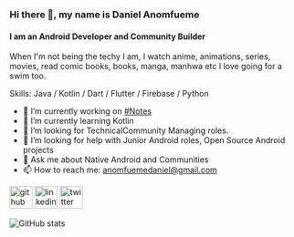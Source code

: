 ### Hi there 👋, my name is Daniel Anomfueme
#### I am an Android Developer and Community Builder

When I'm not being the techy I am, I watch anime, animations, series, movies, read comic books, books, manga, manhwa etc 
I love going for a swim too.

Skills: Java / Kotlin / Dart / Flutter / Firebase / Python

- 🔭 I’m currently working on [#Notes](https://github.com/LifeofDan-EL/Notes)
- 🌱 I’m currently learning Kotlin 
- 👯 I’m looking for TechnicalCommunity Managing roles.
- 🤔 I’m looking for help with Junior Android roles, Open Source Android projects
- 💬 Ask me about Native Android and Communities
- 📫 How to reach me: anomfuemedaniel@gmail.com 


[<img src='https://cdn.jsdelivr.net/npm/simple-icons@3.0.1/icons/github.svg' alt='github' height='40'>](https://github.com/@LifeofDan-EL)  [<img src='https://cdn.jsdelivr.net/npm/simple-icons@3.0.1/icons/linkedin.svg' alt='linkedin' height='40'>](https://www.linkedin.com/in/daniel-anomfueme-52591b162/)  [<img src='https://cdn.jsdelivr.net/npm/simple-icons@3.0.1/icons/twitter.svg' alt='twitter' height='40'>](https://twitter.com/LifeofDan_el)  

![GitHub stats](https://github-readme-stats.vercel.app/api?username=LifeofDan-EL&show_icons=true)  



